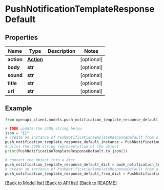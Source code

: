 # PushNotificationTemplateResponseDefault


## Properties

Name | Type | Description | Notes
------------ | ------------- | ------------- | -------------
**action** | [**Action**](Action.md) |  | [optional] 
**body** | **str** |  | [optional] 
**sound** | **str** |  | [optional] 
**title** | **str** |  | [optional] 
**url** | **str** |  | [optional] 

## Example

```python
from openapi_client.models.push_notification_template_response_default import PushNotificationTemplateResponseDefault

# TODO update the JSON string below
json = "{}"
# create an instance of PushNotificationTemplateResponseDefault from a JSON string
push_notification_template_response_default_instance = PushNotificationTemplateResponseDefault.from_json(json)
# print the JSON string representation of the object
print(PushNotificationTemplateResponseDefault.to_json())

# convert the object into a dict
push_notification_template_response_default_dict = push_notification_template_response_default_instance.to_dict()
# create an instance of PushNotificationTemplateResponseDefault from a dict
push_notification_template_response_default_from_dict = PushNotificationTemplateResponseDefault.from_dict(push_notification_template_response_default_dict)
```
[[Back to Model list]](../README.md#documentation-for-models) [[Back to API list]](../README.md#documentation-for-api-endpoints) [[Back to README]](../README.md)


